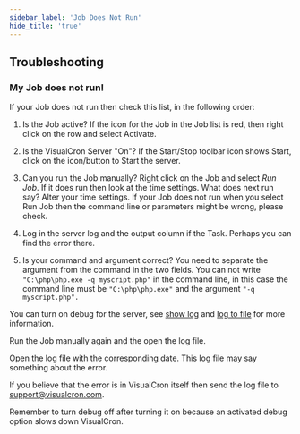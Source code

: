 ```yaml
---
sidebar_label: 'Job Does Not Run'
hide_title: 'true'
---
```


## Troubleshooting

### My Job does not run!

If your Job does not run then check this list, in the following order:
 
1. Is the Job active? If the icon for the Job in the Job list is red, then right click on the row and select Activate.

2. Is the VisualCron Server "On"? If the Start/Stop toolbar icon shows Start, click on the icon/button to Start the server.

3. Can you run the Job manually? Right click on the Job and select _Run Job_. If it does run then look at the time settings. What does next run say? Alter your time settings. If your Job does not run when you select Run Job then the command line or parameters might be wrong, please check.

4. Log in the server log and the output column if the Task. Perhaps you can find the error there.

5. Is your command and argument correct? You need to separate the argument from the command in the two fields. You can not write ```"C:\php\php.exe -q myscript.php"``` in the command line, in this case the command line must be ```"C:\php\php.exe"``` and the argument ```"-q myscript.php".```
 
You can turn on debug for the server, see [show log](../client-user-interface/server/information-log) and [log to file](../client-user-interface/server/main-settings) for more information. 

Run the Job manually again and the open the log file. 

Open the log file with the corresponding date. This log file may say something about the error. 

If you believe that the error is in VisualCron itself then send the log file to [support@visualcron.com](support@visualcron.com). 

Remember to turn debug off after turning it on because an activated debug option slows down VisualCron.